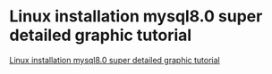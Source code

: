 # Linux installation mysql8.0 super detailed graphic tutorial
[Linux installation mysql8.0 super detailed graphic tutorial](https://aiwithcloud.com/2022/09/16/linux_installation_mysql8-0_super_detailed_graphic_tutorial/)